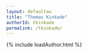 ```yaml
---
layout: defaultau
title: "Thomas Kinkade"
authorId: tkinkade
permalink: /tkinkade/
---
```

{% include loadAuthor.html %}
<script>
    $(document).ready(function(){
        showAuthorBio('{{ page.authorId }}');
   });
</script>